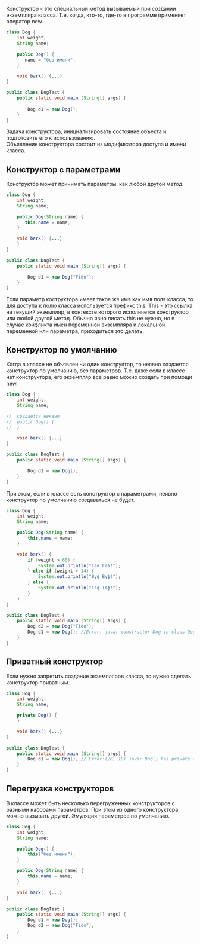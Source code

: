 Конструктор - это специальный метод вызываемый при создании экземпляра класса. Т.е. когда, кто-то, где-то в программе применяет оператор new.  
```java
class Dog {
    int weight;
    String name;

    public Dog() {
       name = "без имени";
    }

    void bark() {...}
}

public class DogTest {
    public static void main (String[] args) {
        
        Dog d1 = new Dog();
    }
}
```
Задача конструктора, инициализировать состояние объекта и подготовить его к использованию.  
Объявление конструктора состоит из модификатора доступа и имени класса. 

## Конструктор с параметрами
Конструктор может принимать параметры, как любой другой метод. 
```java
class Dog {
    int weight;
    String name;

    public Dog(String name) {
       this.name = name;
    }

    void bark() {...}
    }
}

public class DogTest {
    public static void main (String[] args) {

        Dog d1 = new Dog("Fido");
    }
}
```
Если параметр коструктора имеет такое же имя как имя поля класса, то для доступа к полю класса используется префикс this. This - это ссылка на текущий экземпляр, в контексте которого исполняется конструктор или любой другой метод. Обычно явно писать this не нужно, но в случае конфликта имен переменной экземпляра и локальной переменной или параметра, приходиться это делать. 

## Конструктор по умолчанию
Когда в классе не объявлен ни один конструктор, то неявно создается конструктор по умолчанию, без параметров. Т.е. даже если в классе нет конструктора, его экземпляр все равно можно создать при помощи new. 
```java
class Dog {
    int weight;
    String name;

//  создается неявно
//  public Dog() {
//  }

    void bark() {...}
}

public class DogTest {
    public static void main (String[] args) {

        Dog d1 = new Dog();
    }
}
```

При этом, если в классе есть конструктор с параметрами, неявно конструктор по умолчанию создаваться не будет.
```java
class Dog {
    int weight;
    String name;

    public Dog(String name) {
        this.name = name;
    }

    void bark() {
        if (weight > 60) {
            System.out.println("Гав Гав!");
        } else if (weight > 14) {
            System.out.println("Вуф Вуф!");
        } else {
            System.out.println("Тяф Тяф!");
        }
    }
}

public class DogTest {
    public static void main (String[] args) {
        Dog d2 = new Dog("Fido");
        Dog d1 = new Dog(); //Error: java: constructor Dog in class Dog cannot be applied to given types;
    }
}
```
## Приватный конструктор
Если нужно запретить создание экземпляров класса, то нужно сделать конструктор приватным. 
```java
class Dog {
    int weight;
    String name;

    private Dog() {
    }

    void bark() {...}
}

public class DogTest {
    public static void main (String[] args) {
        Dog d1 = new Dog(); // Error:(26, 18) java: Dog() has private access in Dog
    }
}
```

## Перегрузка конструкторов
В классе может быть несколько перегруженных конструкторов с разными наборами параметров. При этом из одного конструктора можно вызывать другой. Эмуляция параметров по умолчанию. 
```java
class Dog {
    int weight;
    String name;

    public Dog() {
        this("без имени");
    }

    public Dog(String name) {
        this.name = name;
    }

    void bark() {...}
}

public class DogTest {
    public static void main (String[] args) {
        Dog d1 = new Dog();
        Dog d2 = new Dog("Fido");
    }
}
```
